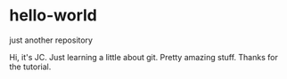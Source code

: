 # hello-world
just another repository

Hi, it's JC. Just learning a little about git. Pretty amazing stuff. Thanks for the tutorial. 
